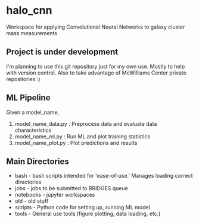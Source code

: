 # halo_cnn
Workspace for applying Convolutional Neural Networks to galaxy cluster mass measurements

## Project is under development
I'm planning to use this git repository just for my own use. Mostly to help with version control. Also to take advantage of McWilliams Center private repositories :)

## ML Pipeline
Given a model_name,
1. model_name_data.py : Preprocess data and evaluate data characteristics
2. model_name_ml.py : Run ML and plot training statistics
3. model_name_plot.py : Plot predictions and results

## Main Directories
* bash - bash scripts intended for 'ease-of-use.' Manages loading correct directories
* jobs - jobs to be submitted to BRIDGES queue
* notebooks - jupyter workspaces
* old - old stuff
* scripts - Python code for setting up, running ML model
* tools - General use tools (figure plotting, data loading, etc.)
